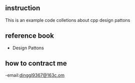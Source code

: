 ## instruction 

This is an  example code colletions about cpp design pattons 


## reference book

- Design Pattons 



## how to contract me 

-email:dinggl9367@163c.om


